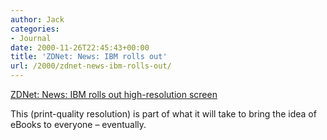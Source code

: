 ```yaml
---
author: Jack
categories:
- Journal
date: 2000-11-26T22:45:43+00:00
title: 'ZDNet: News: IBM rolls out'
url: /2000/zdnet-news-ibm-rolls-out/
---
```


[ZDNet: News: IBM rolls out high-resolution screen][1]

This (print-quality resolution) is part of what it will take to bring the idea of eBooks to everyone &#8211; eventually.

 [1]: http://www.zdnet.com/zdnn/stories/news/0,4586,2652590,00.html